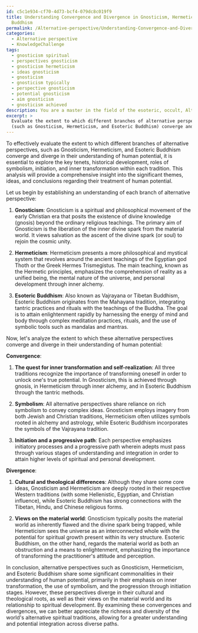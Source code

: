```yaml
---
id: c5c1e934-cf70-4d73-bcf4-079dc8c019f9
title: Understanding Convergence and Divergence in Gnosticism, Hermeticism, and Esoteric
  Buddhism
permalink: /Alternative-perspective/Understanding-Convergence-and-Divergence-in-Gnosticism-Hermeticism-and-Esoteric-Buddhism/
categories:
  - Alternative perspective
  - KnowledgeChallenge
tags:
  - gnosticism spiritual
  - perspectives gnosticism
  - gnosticism hermeticism
  - ideas gnosticism
  - gnosticism
  - gnosticism typically
  - perspective gnosticism
  - potential gnosticism
  - aim gnosticism
  - gnosticism achieved
description: You are a master in the field of the esoteric, occult, Alternative perspective and Education. You are a writer of tests, challenges, textbooks and deep knowledge on Alternative perspective for initiates and students to gain deep insights and understanding from. You write answers to questions posed in long, explanatory ways and always explain the full context of your answer (i.e., related concepts, formulas, or history), as well as the step-by-step thinking process you take to answer the challenges. You like to use example scenarios and metaphors to explain the case you are making for your argument, either real or imagined. Summarize the key themes, ideas, and conclusions at the end.
excerpt: > 
  Evaluate the extent to which different branches of alternative perspectives
  (such as Gnosticism, Hermeticism, and Esoteric Buddhism) converge and diverge in their understanding of human potential. Incorporate the roles of symbolism, initiation, and inner transformation as part of your analysis.
---
```

To effectively evaluate the extent to which different branches of alternative perspectives, such as Gnosticism, Hermeticism, and Esoteric Buddhism converge and diverge in their understanding of human potential, it is essential to explore the key tenets, historical development, roles of symbolism, initiation, and inner transformation within each tradition. This analysis will provide a comprehensive insight into the significant themes, ideas, and conclusions regarding their treatment of human potential.

Let us begin by establishing an understanding of each branch of alternative perspective:

1. ****Gnosticism****: Gnosticism is a spiritual and philosophical movement of the early Christian era that posits the existence of divine knowledge (gnosis) beyond the ordinary religious teachings. The primary aim of Gnosticism is the liberation of the inner divine spark from the material world. It views salvation as the ascent of the divine spark (or soul) to rejoin the cosmic unity.

2. ****Hermeticism****: Hermeticism presents a more philosophical and mystical system that revolves around the ancient teachings of the Egyptian god Thoth or the Greek Hermes Trismegistus. The main teaching, known as the Hermetic principles, emphasizes the comprehension of reality as a unified being, the mental nature of the universe, and personal development through inner alchemy.

3. ****Esoteric Buddhism****: Also known as Vajrayana or Tibetan Buddhism, Esoteric Buddhism originates from the Mahayana tradition, integrating tantric practices and rituals with the teachings of the Buddha. The goal is to attain enlightenment rapidly by harnessing the energy of mind and body through complex meditation practices, rituals, and the use of symbolic tools such as mandalas and mantras.

Now, let's analyze the extent to which these alternative perspectives converge and diverge in their understanding of human potential:

**Convergence**:
1. ****The quest for inner transformation and self-realization****: All three traditions recognize the importance of transforming oneself in order to unlock one's true potential. In Gnosticism, this is achieved through gnosis, in Hermeticism through inner alchemy, and in Esoteric Buddhism through the tantric methods.

2. ****Symbolism****: All alternative perspectives share reliance on rich symbolism to convey complex ideas. Gnosticism employs imagery from both Jewish and Christian traditions, Hermeticism often utilizes symbols rooted in alchemy and astrology, while Esoteric Buddhism incorporates the symbols of the Vajrayana tradition.

3. ****Initiation and a progressive path****: Each perspective emphasizes initiatory processes and a progressive path wherein adepts must pass through various stages of understanding and integration in order to attain higher levels of spiritual and personal development.

**Divergence**:
1. ****Cultural and theological differences****: Although they share some core ideas, Gnosticism and Hermeticism are deeply rooted in their respective Western traditions (with some Hellenistic, Egyptian, and Christian influence), while Esoteric Buddhism has strong connections with the Tibetan, Hindu, and Chinese religious forms.

2. ****Views on the material world****: Gnosticism typically posits the material world as inherently flawed and the divine spark being trapped, while Hermeticism sees the universe as an interconnected whole with the potential for spiritual growth present within its very structure. Esoteric Buddhism, on the other hand, regards the material world as both an obstruction and a means to enlightenment, emphasizing the importance of transforming the practitioner's attitude and perception.

In conclusion, alternative perspectives such as Gnosticism, Hermeticism, and Esoteric Buddhism share some significant commonalities in their understanding of human potential, primarily in their emphasis on inner transformation, the use of symbolism, and the progression through initiation stages. However, these perspectives diverge in their cultural and theological roots, as well as their views on the material world and its relationship to spiritual development. By examining these convergences and divergences, we can better appreciate the richness and diversity of the world's alternative spiritual traditions, allowing for a greater understanding and potential integration across diverse paths.
